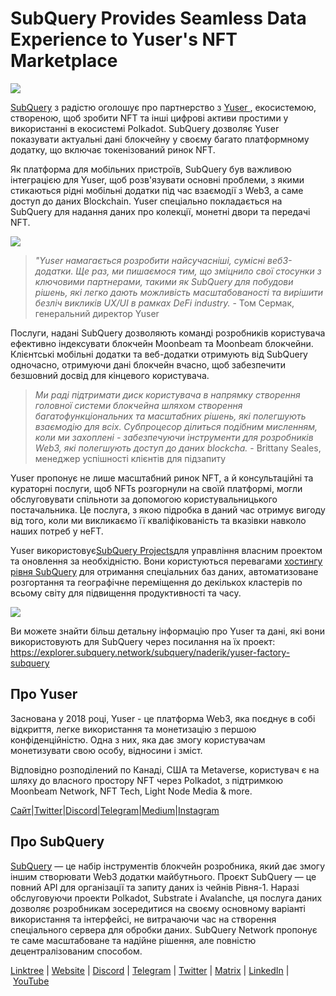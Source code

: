 # SubQuery Provides Seamless Data Experience to Yuser's NFT Marketplace

![](https://miro.medium.com/max/1400/0*qqa33Ndr1zFpmwVF)

[SubQuery](https://subquery.network/) з радістю оголошує про партнерство з [Yuser ](https://yuser.network/), екосистемою, створеною, щоб зробити NFT та інші цифрові активи простими у використанні в екосистемі Polkadot. SubQuery дозволяє Yuser показувати актуальні дані блокчейну у своєму багато платформному додатку, що включає токенізований ринок NFT.

Як платформа для мобільних пристроїв, SubQuery був важливою інтеграцією для Yuser, щоб розв'язувати основні проблеми, з якими стикаються рідні мобільні додатки під час взаємодії з Web3, а саме доступ до даних Blockchain. Yuser спеціально покладається на SubQuery для надання даних про колекції, монетні двори та передачі NFT.

![](https://miro.medium.com/max/1400/0*jY7Vvk1_sqkAkiO2)

> _"Yuser намагається розробити найсучасніші, сумісні веб3-додатки. Ще раз, ми пишаємося тим, що зміцнило свої стосунки з ключовими партнерами, такими як SubQuery для побудови рішень, які легко дають можливість масштабованості та вирішити безліч викликів UX/UI в рамках DeFi industry._ - Том Сермак, генеральний директор Yuser

Послуги, надані SubQuery дозволяють команді розробників користувача ефективно індексувати блокчейн Moonbeam та Moonbeam блокчейни. Клієнтські мобільні додатки та веб-додатки отримують від SubQuery одночасно, отримуючи дані блокчейн вчасно, щоб забезпечити безшовний досвід для кінцевого користувача.

> _Ми раді підтримати диск користувача в напрямку створення головної системи блокчейна шляхом створення багатофункціональних та масштабних рішень, які полегшують взаємодію для всіх. Субпроцесор ділиться подібним мисленням, коли ми захоплені - забезпечуючи інструменти для розробників Web3, які полегшують доступ до даних blockcha._ - Brittany Seales, менеджер успішності клієнтів для підзапиту

Yuser пропонує не лише масштабний ринок NFT, а й консультаційні та кураторні послуги, щоб NFTs розгорнули на своїй платформі, могли обслуговувати спільноти за допомогою користувальницького постачальника. Це послуга, з якою підробка в даний час отримує вигоду від того, коли ми викликаємо її кваліфікованість та вказівки навколо наших потреб у неFT.

Yuser використовує[SubQuery Projects](https://project.subquery.network/)для управління власним проектом та оновлення за необхідністю. Вони користуються перевагами [хостингу рівня SubQuery](../blogs/20211228-enterprise-hosted.md) для отримання спеціальних баз даних, автоматизоване розгортання та географічне переміщення до декількох кластерів по всьому світу для підвищення продуктивності та часу.

![](https://miro.medium.com/max/1400/0*l32AGzzBQ5l-HXJm)

Ви можете знайти більш детальну інформацію про Yuser та дані, які вони використовують для SubQuery через посилання на їх проект: https://explorer.subquery.network/subquery/naderik/yuser-factory-subquery

## Про Yuser

Заснована у 2018 році, Yuser - це платформа Web3, яка поєднує в собі відкриття, легке використання та монетизацію з першою конфіденційністю. Одна з них, яка дає змогу користувачам монетизувати свою особу, відносини і зміст.

Відповідно розподілений по Канаді, США та Metaverse, користувач є на шляху до власного простору NFT через Polkadot, з підтримкою Moonbeam Network, NFT Tech, Light Node Media & more.

[Сайт](https://yuser.network/)|[Twitter](https://twitter.com/yuser)|[Discord](https://discord.gg/wpTFkF7XnG)|[Telegram](https://t.me/yusernetwork)|[Medium](https://medium.com/yuser)|[Instagram](https://instagram.com/yuser_app)

## Про SubQuery

[SubQuery](https://subquery.network/) — це набір інструментів блокчейн розробника, який дає змогу іншим створювати Web3 додатки майбутнього. Проєкт SubQuery — це повний API для організації та запиту даних із чейнів Рівня-1. Наразі обслуговуючи проекти Polkadot, Substrate і Avalanche, ця послуга даних дозволяє розробникам зосередитися на своєму основному варіанті використання та інтерфейсі, не витрачаючи час на створення спеціального сервера для обробки даних. SubQuery Network пропонує те саме масштабоване та надійне рішення, але повністю децентралізованим способом.

​​[Linktree](https://linktr.ee/subquerynetwork) | [Website](https://subquery.network/) | [Discord](https://discord.com/invite/78zg8aBSMG) | [Telegram](https://t.me/subquerynetwork) | [Twitter](https://twitter.com/subquerynetwork) | [Matrix](https://matrix.to/#/#subquery:matrix.org) | [LinkedIn](https://www.linkedin.com/company/subquery) | [YouTube](https://www.youtube.com/channel/UCi1a6NUUjegcLHDFLr7CqLw)
